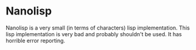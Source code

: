 # Nanolisp

Nanolisp is a very small (in terms of characters) lisp implementation. This lisp implementation is very bad and probably shouldn't be used. It has horrible error reporting. 